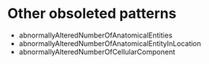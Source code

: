 # Other obsoleted patterns

- abnormallyAlteredNumberOfAnatomicalEntities
- abnormallyAlteredNumberOfAnatomicalEntityInLocation
- abnormallyAlteredNumberOfCellularComponent